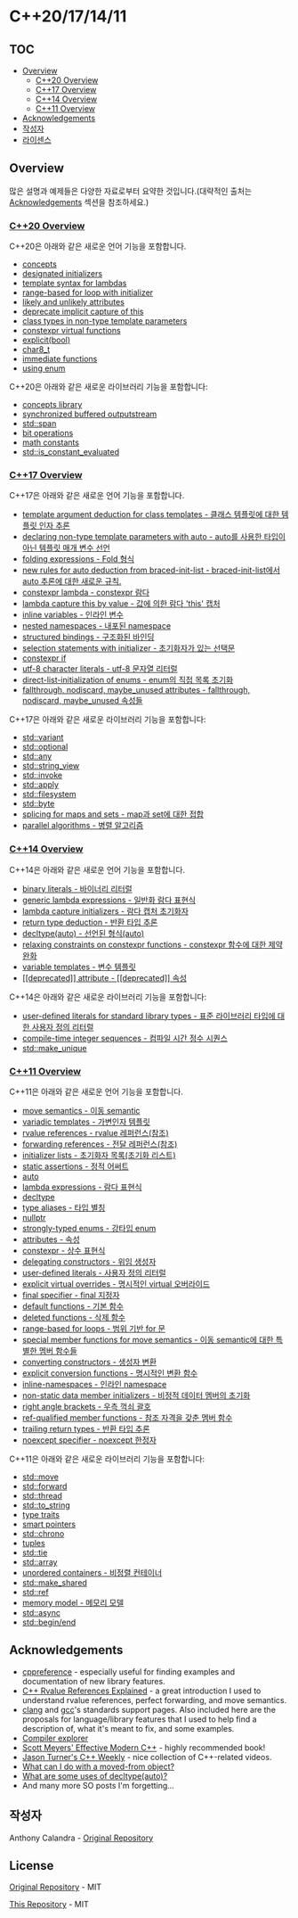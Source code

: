 # C++20/17/14/11

## TOC

- [Overview](#overview)
  - [C++20 Overview](#c20-overview)
  - [C++17 Overview](#c17-overview)
  - [C++14 Overview](#c14-overview)
  - [C++11 Overview](#c11-overview)
- [Acknowledgements](#acknowledgements)
- [작성자](#작성자)
- [라이센스](#License)

## Overview

많은 설명과 예제들은 다양한 자료로부터 요약한 것입니다.(대략적인 출처는 [Acknowledgements](#acknowledgements) 섹션을 참조하세요.)

### [C++20 Overview](/CPP20.md#Overview)

C++20은 아래와 같은 새로운 언어 기능을 포함합니다.

- [concepts](/CPP20.md#concepts)
- [designated initializers](/CPP20.md#designated-initializers)
- [template syntax for lambdas](/CPP20.md#template-syntax-for-lambdas)
- [range-based for loop with initializer](/CPP20.md#range-based-for-loop-with-initializer)
- [likely and unlikely attributes](/CPP20.md#likely-and-unlikely-attributes)
- [deprecate implicit capture of this](/CPP20.md#deprecate-implicit-capture-of-this)
- [class types in non-type template parameters](/CPP20.md#class-types-in-non-type-template-parameters)
- [constexpr virtual functions](/CPP20.md#constexpr-virtual-functions)
- [explicit(bool)](/CPP20.md#explicitbool)
- [char8_t](/CPP20.md#char8_t)
- [immediate functions](/CPP20.md#immediate-functions)
- [using enum](/CPP20.md#using-enum)

C++20은 아래와 같은 새로운 라이브러리 기능을 포함합니다:

- [concepts library](/CPP20.md#concepts-library)
- [synchronized buffered outputstream](/CPP20.md#synchronized-buffered-outputstream)
- [std::span](/CPP20.md#stdspan)
- [bit operations](/CPP20.md#bit-operations)
- [math constants](/CPP20.md#math-constants)
- [std::is_constant_evaluated](/CPP20.md#stdis_constant_evaluated)

### [C++17 Overview](/CPP17.md#overview)

C++17은 아래와 같은 새로운 언어 기능을 포함합니다.

- [template argument deduction for class templates - 클래스 템플릿에 대한 템플릿 인자 추론](/CPP17.md#template-argument-deduction-for-class-templates)
- [declaring non-type template parameters with auto - auto를 사용한 타입이 아닌 템플릿 매개 변수 선언](/CPP17.md#declaring-non-type-template-parameters-with-auto)
- [folding expressions - Fold 형식](/CPP17.md#folding-expressions)
- [new rules for auto deduction from braced-init-list - braced-init-list에서 auto 추론에 대한 새로운 규칙.](/CPP17.md#new-rules-for-auto-deduction-from-braced-init-list)
- [constexpr lambda - constexpr 람다](/CPP17.md#constexpr-lambda)
- [lambda capture this by value - 값에 의한 람다 'this' 캡처](/CPP17.md#lambda-capture-this-by-value)
- [inline variables - 인라인 변수](/CPP17.md#inline-variables)
- [nested namespaces - 내포된 namespace](/CPP17.md#nested-namespaces)
- [structured bindings - 구조화된 바인딩](/CPP17.md#structured-bindings)
- [selection statements with initializer - 초기화자가 있는 선택문](/CPP17.md#selection-statements-with-initializer)
- [constexpr if](/CPP17.md#constexpr-if)
- [utf-8 character literals - utf-8 문자열 리터럴](/CPP17.md#utf-8-character-literals)
- [direct-list-initialization of enums - enum의 직접 목록 초기화](/CPP17.md#direct-list-initialization-of-enums)
- [fallthrough, nodiscard, maybe_unused attributes - fallthrough, nodiscard, maybe_unused 속성들](/CPP17.md#fallthrough-nodiscard-maybe_unused-attributes)

C++17은 아래와 같은 새로운 라이브러리 기능을 포함합니다:

- [std::variant](/CPP17.md#stdvariant)
- [std::optional](/CPP17.md#stdoptional)
- [std::any](/CPP17.md#stdany)
- [std::string_view](/CPP17.md#stdstring_view)
- [std::invoke](/CPP17.md#stdinvoke)
- [std::apply](/CPP17.md#stdapply)
- [std::filesystem](/CPP17.md#stdfilesystem)
- [std::byte](/CPP17.md#stdbyte)
- [splicing for maps and sets - map과 set에 대한 접합](/CPP17.md#splicing-for-maps-and-sets)
- [parallel algorithms - 병렬 알고리즘](/CPP17.md#parallel-algorithms)

### [C++14 Overview](/CPP14.md#overview)

C++14은 아래와 같은 새로운 언어 기능을 포함합니다.

- [binary literals - 바이너리 리터럴](/CPP14.md#binary-literals)
- [generic lambda expressions - 일반화 람다 표현식](/CPP14.md#generic-lambda-expressions)
- [lambda capture initializers - 람다 캡처 초기화자](/CPP14.md#lambda-capture-initializers)
- [return type deduction - 반환 타입 추론](/CPP14.md#return-type-deduction)
- [decltype(auto) - 선언된 형식(auto)](/CPP14.md#decltypeauto)
- [relaxing constraints on constexpr functions - constexpr 함수에 대한 제약 완화](/CPP14.md#relaxing-constraints-on-constexpr-functions)
- [variable templates - 변수 템플릿](/CPP14.md#variable-templates)
- [\[\[deprecated\]\] attribute - \[\[deprecated\]\] 속성](/CPP14.md#deprecated-attribute)

C++14은 아래와 같은 새로운 라이브러리 기능을 포함합니다:

- [user-defined literals for standard library types - 표준 라이브러리 타입에 대한 사용자 정의 리터럴](/CPP14.md#user-defined-literals-for-standard-library-types)
- [compile-time integer sequences - 컴파일 시간 정수 시퀀스](/CPP14.md#compile-time-integer-sequences)
- [std::make_unique](/CPP14.md#stdmake_unique)

### [C++11 Overview](/CPP11.md#overview)

C++11은 아래와 같은 새로운 언어 기능을 포함합니다.

- [move semantics - 이동 semantic](/CPP11.md#move-semantics)
- [variadic templates - 가변인자 템플릿](/CPP11.md#variadic-templates)
- [rvalue references - rvalue 레퍼런스(참조)](/CPP11.md#rvalue-references)
- [forwarding references - 전달 레퍼런스(참조)](/CPP11.md#forwarding-references)
- [initializer lists - 초기화자 목록(초기화 리스트)](/CPP11.md#initializer-lists)
- [static assertions - 정적 어써트](/CPP11.md#static-assertions)
- [auto](/CPP11.md#auto)
- [lambda expressions - 람다 표현식](/CPP11.md#lambda-expressions)
- [decltype](/CPP11.md#decltype)
- [type aliases - 타입 별칭](/CPP11.md#type-aliases)
- [nullptr](/CPP11.md#nullptr)
- [strongly-typed enums - 강타입 enum](/CPP11.md#strongly-typed-enums)
- [attributes - 속성](/CPP11.md#attributes)
- [constexpr - 상수 표현식](/CPP11.md#constexpr)
- [delegating constructors - 위임 생성자](/CPP11.md#delegating-constructors)
- [user-defined literals - 사용자 정의 리터럴](/CPP11.md#user-defined-literals)
- [explicit virtual overrides - 명시적인 virtual 오버라이드](/CPP11.md#explicit-virtual-overrides)
- [final specifier - final 지정자](/CPP11.md#final-specifier)
- [default functions - 기본 함수](/CPP11.md#default-functions)
- [deleted functions - 삭제 함수](/CPP11.md#deleted-functions)
- [range-based for loops - 범위 기반 for 문](#range-based-for-loops)
- [special member functions for move semantics - 이동 semantic에 대한 특별한 멤버 함수들](/CPP11.md#special-member-functions-for-move-semantics)
- [converting constructors - 생성자 변환](/CPP11.md#converting-constructors)
- [explicit conversion functions - 명시적인 변환 함수](/CPP11.md#explicit-conversion-functions)
- [inline-namespaces - 인라인 namespace](/CPP11.md#inline-namespaces)
- [non-static data member initializers - 비정적 데이터 멤버의 초기화](/CPP11.md#non-static-data-member-initializers)
- [right angle brackets - 우측 꺽쇠 괄호](/CPP11.md#right-angle-brackets)
- [ref-qualified member functions - 참조 자격을 갖춘 멤버 함수](/CPP11.md#ref-qualified-member-functions)
- [trailing return types - 반환 타입 추론](/CPP11.md#trailing-return-types)
- [noexcept specifier - noexcept 한정자](/CPP11.md#noexcept-specifier)

C++11은 아래와 같은 새로운 라이브러리 기능을 포함합니다:

- [std::move](/CPP11.md#stdmove)
- [std::forward](/CPP11.md#stdforward)
- [std::thread](/CPP11.md#stdthread)
- [std::to_string](/CPP11.md#stdto_string)
- [type traits](/CPP11.md#type-traits)
- [smart pointers](/CPP11.md#smart-pointers)
- [std::chrono](/CPP11.md#stdchrono)
- [tuples](/CPP11.md#tuples)
- [std::tie](/CPP11.md#stdtie)
- [std::array](/CPP11.md#stdarray)
- [unordered containers - 비정렬 컨테이너](/CPP11.md#unordered-containers)
- [std::make_shared](/CPP11.md#stdmake_shared)
- [std::ref](/CPP11.md#stdref)
- [memory model - 메모리 모델](/CPP11.md#memory-model)
- [std::async](/CPP11.md#stdasync)
- [std::begin/end](/CPP11.md#stdbeginend)

## Acknowledgements

- [cppreference](http://en.cppreference.com/w/cpp) - especially useful for finding examples and documentation of new library features.
- [C++ Rvalue References Explained](http://thbecker.net/articles/rvalue_references/section_01.html) - a great introduction I used to understand rvalue references, perfect forwarding, and move semantics.
- [clang](http://clang.llvm.org/cxx_status.html) and [gcc](https://gcc.gnu.org/projects/cxx-status.html)'s standards support pages. Also included here are the proposals for language/library features that I used to help find a description of, what it's meant to fix, and some examples.
- [Compiler explorer](https://godbolt.org/)
- [Scott Meyers' Effective Modern C++](https://www.amazon.com/Effective-Modern-Specific-Ways-Improve/dp/1491903996) - highly recommended book!
- [Jason Turner's C++ Weekly](https://www.youtube.com/channel/UCxHAlbZQNFU2LgEtiqd2Maw) - nice collection of C++-related videos.
- [What can I do with a moved-from object?](http://stackoverflow.com/questions/7027523/what-can-i-do-with-a-moved-from-object)
- [What are some uses of decltype(auto)?](http://stackoverflow.com/questions/24109737/what-are-some-uses-of-decltypeauto)
- And many more SO posts I'm forgetting...

## 작성자

Anthony Calandra - [Original Repository](https://github.com/AnthonyCalandra/modern-cpp-features)

## License

[Original Repository](https://github.com/AnthonyCalandra/modern-cpp-features) - MIT

[This Repository](/LICENSE) - MIT
